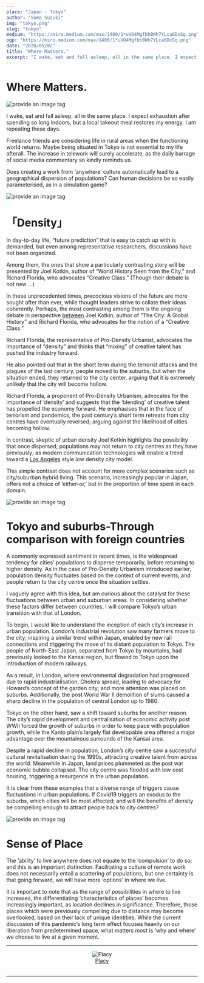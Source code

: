 ```yaml
---
place: "Japan - Tokyo"
author: "Soma Suzuki"
img: "tokyo.png"
slug: "tokyo"
medium: "https://miro.medium.com/max/1400/1*uVO4MgfbhBWh7YLca6DxSg.png"
ogp: "https://miro.medium.com/max/1400/1*uVO4MgfbhBWh7YLca6DxSg.png"
date: "2020/05/02"
title: "Where Matters."
excerpt: "I wake, eat and fall asleep, all in the same place. I expect exhaustion after spending so long indoors, but a local takeout meal restores my energy. I am repeating these days. Freelance friends are considering life in rural areas when the functioning world returns. Maybe being situated in Tokyo is not essential to my life afterall. The increase in telework will surely accelerate, as the daily barrage of social media commentary so kindly reminds us."
---
```


# Where Matters.

<img src="https://miro.medium.com/max/1400/1*uVO4MgfbhBWh7YLca6DxSg.png" alt="provide an image tag"/>

I wake, eat and fall asleep, all in the same place. I expect exhaustion after spending so long indoors, but a local takeout meal restores my energy. I am repeating these days.

Freelance friends are considering life in rural areas when the functioning world returns. Maybe being situated in Tokyo is not essential to my life afterall. The increase in telework will surely accelerate, as the daily barrage of social media commentary so kindly reminds us.

Does creating a work from ‘anywhere’ culture automatically lead to a geographical dispersion of populations? Can human decisions be so easily parameterised, as in a simulation game?

<img src="https://miro.medium.com/max/1400/1*quliaAcVc7G-gnuUp1YS9g.jpeg" alt="provide an image tag"/>

# 「Density」

In day-to-day life, “future prediction” that is easy to catch up with is demanded, but even among representative researchers, discussions have not been organized.

Among them, the ones that show a particularly contrasting story will be presented by Joel Kotkin, author of “World History Seen from the City,” and Richard Florida, who advocates “Creative Class.” (Though their debate is not new …)

In these unprecedented times, precocious visions of the future are more sought after than ever, while thought leaders strive to collate their ideas coherently. Perhaps, the most contrasting among them is the ongoing debate in perspective [between](https://www.youtube.com/watch?v=iHRMCEkocXc&t=) Joel Kotkin, author of “The City: A Global History” and Richard Florida, who advocates for the notion of a “Creative Class.”

Richard Florida, the representative of Pro-Density Urbanist, advocates the importance of “density” and thinks that “mixing” of creative talent has pushed the industry forward.

He also pointed out that in the short term during the terrorist attacks and the plagues of the last century, people moved to the suburbs, but when the situation ended, they returned to the city center, arguing that it is extremely unlikely that the city will become hollow.

Richard Florida, a proponent of Pro-Density Urbanism, advocates for the importance of ‘density’ and suggests that the ‘blending’ of creative talent has propelled the economy forward. He emphasises that in the face of terrorism and pandemics, the past century’s short term retreats from city centres have eventually reversed; arguing against the likelihood of cities becoming hollow.

In contrast, skeptic of urban density Joel Kotkin highlights the possibility that once dispersed, populations may not return to city centres as they have previously; as modern communication technologies will enable a trend toward a [Los Angeles](https://www.latimes.com/opinion/story/2020-04-26/coronavirus-cities-density-los-angeles-transit) style low density city model.

This simple contrast does not account for more complex scenarios such as city/suburban hybrid living. This scenario, increasingly popular in Japan, offers not a choice of ‘either-or,’ but in the proportion of time spent in each domain.

<img src="https://miro.medium.com/max/1400/1*DTQHkYJrauqgyJ8eaJaNkg.png" alt="provide an image tag"/>

# Tokyo and suburbs-Through comparison with foreign countries

A commonly expressed sentiment in recent times, is the widespread tendency for cities’ populations to disperse temporarily, before returning to higher density. As in the case of Pro-Density Urbanism introduced earlier, population density fluctuates based on the context of current events; and people return to the city centre once the situation settles.

I vaguely agree with this idea, but am curious about the catalyst for these fluctuations between urban and suburban areas. In considering whether these factors differ between countries, I will compare Tokyo’s urban transition with that of London.

To begin, I would like to understand the inception of each city’s increase in urban population. London’s Industrial revolution saw many farmers move to the city; inspiring a similar trend within Japan, enabled by new rail connections and triggering the move of its distant population to Tokyo. The people of North-East Japan, separated from Tokyo by mountains, had previously looked to the Kansai region, but flowed to Tokyo upon the introduction of modern railways.

As a result, in London, where environmental degradation had progressed due to rapid industrialisation, Cholera spread, leading to advocacy for Howard’s concept of the garden city; and more attention was placed on suburbs. Additionally, the post World War II demolition of slums caused a sharp decline in the population of central London up to 1980.

Tokyo on the other hand, saw a shift toward suburbs for another reason. The city’s rapid development and centralisation of economic activity post WWII forced the growth of suburbs in order to keep pace with population growth, while the Kanto plain’s largely flat developable area offered a major advantage over the mountainous surrounds of the Kansai area.

Despite a rapid decline in population, London’s city centre saw a successful cultural revitalisation during the 1990s, attracting creative talent from across the world. Meanwhile in Japan, land prices plummeted as the post war economic bubble collapsed. The city centre was flooded with low cost housing, triggering a resurgence in the urban population.

It is clear from these examples that a diverse range of triggers cause fluctuations in urban populations. If Covid19 triggers an exodus to the suburbs, which cities will be most affected; and will the benefits of density be compelling enough to attract people back to city centres?

<img src="https://miro.medium.com/max/1400/1*k7RENYvq20N3oTjq8w0TSQ.jpeg" alt="provide an image tag"/>

# **Sense of Place**

The ‘ability’ to live anywhere does not equate to the ‘compulsion’ to do so; and this is an important distinction. Facilitating a culture of remote work does not necessarily entail a scattering of populations, but one certainty is that going forward, we will have more ‘options’ in where we live.

It is important to note that as the range of possibilities in where to live increases, the differentiating ‘characteristics of places’ becomes increasingly important, as location declines in significance. Therefore, those places which were previously compelling due to distance may become overlooked, based on their lack of unique identities. While the current discussion of this pandemic’s long term effect focuses heavily on our liberation from predetermined space, what matters most is ‘why and where’ we choose to live at a given moment.

---

<div style="display: flex; margin-bottom: 2rem">
    <div style="margin: 0 auto; text-align: center">
        <img alt="Placy" src="https://miro.medium.com/fit/c/96/96/2*4furBW9To-ai78nPf0-57g.png"/>
        <br/>
        <a href="https://medium.com/@placy_city?source=post_page-----52eba9406bed----------------------">Placy</a>
    </div>
</div>

---
